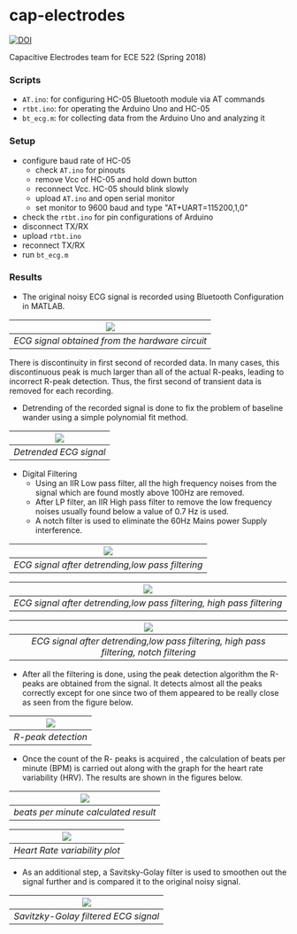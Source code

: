 # cap-electrodes
[![DOI](https://zenodo.org/badge/132076134.svg)](https://zenodo.org/badge/latestdoi/132076134)

Capacitive Electrodes team for ECE 522 (Spring 2018)

### Scripts
- `AT.ino`:   for configuring HC-05 Bluetooth module via AT commands
- `rtbt.ino`: for operating the Arduino Uno and HC-05
- `bt_ecg.m`: for collecting data from the Arduino Uno and analyzing it

### Setup
- configure baud rate of HC-05
  - check `AT.ino` for pinouts
  - remove Vcc of HC-05 and hold down button
  - reconnect Vcc. HC-05 should blink slowly
  - upload `AT.ino` and open serial monitor
  - set monitor to 9600 baud and type "AT+UART=115200,1,0"
- check the `rtbt.ino` for pin configurations of Arduino
- disconnect TX/RX
- upload `rtbt.ino`
- reconnect TX/RX
- run `bt_ecg.m`

### Results

- The original noisy ECG signal is recorded using Bluetooth Configuration in MATLAB.

![](https://github.com/sharvaridesh/ECG-monitoring-using-capacitive-Electrodes/blob/master/results/ecg%20signal_1.JPG) |
|:--:| 
|*ECG signal obtained from the hardware circuit*|

There is discontinuity in first second of recorded data. In many cases, this discontinuous peak is much larger than all of the actual R-peaks, leading to incorrect R-peak detection. Thus, the first second of transient data is removed for each recording.

- Detrending of the recorded signal is done to fix the problem of baseline wander using a simple polynomial fit method.

![](https://github.com/sharvaridesh/ECG-monitoring-using-capacitive-Electrodes/blob/master/results/detrend.JPG) |
|:--:| 
|*Detrended ECG signal*|

- Digital Filtering 
  - Using an IIR Low pass filter, all the high frequency noises from the signal which are found mostly above 100Hz are removed. 
  - After LP filter, an IIR High pass filter to remove the low frequency noises usually found below a value of 0.7 Hz is used. 
  - A notch filter is used to eliminate the 60Hz Mains power Supply interference.

![](https://github.com/sharvaridesh/ECG-monitoring-using-capacitive-Electrodes/blob/master/results/detrend_lp.JPG) |
|:--:| 
|*ECG signal after detrending,low pass filtering*|

![](https://github.com/sharvaridesh/ECG-monitoring-using-capacitive-Electrodes/blob/master/results/hp.JPG) |
|:--:| 
|*ECG signal after detrending,low pass filtering, high pass filtering*|

![](https://github.com/sharvaridesh/ECG-monitoring-using-capacitive-Electrodes/blob/master/results/notch.JPG) |
|:--:| 
|*ECG signal after detrending,low pass filtering, high pass filtering, notch filtering*|

- After all the filtering is done, using the peak detection algorithm the R-peaks are obtained from the signal. It detects almost all the peaks correctly except for one since two of them appeared to be really close as seen from the figure below. 

![](https://github.com/sharvaridesh/ECG-monitoring-using-capacitive-Electrodes/blob/master/results/r-peak-detection.JPG) |
|:--:| 
|*R-peak detection*|

- Once the count of the R- peaks is acquired , the calculation of beats per minute (BPM) is carried out along with the graph for the heart rate variability (HRV). The results are shown in the figures below.

![](https://github.com/sharvaridesh/ECG-monitoring-using-capacitive-Electrodes/blob/master/results/bpm.JPG) |
|:--:| 
|*beats per minute calculated result*|

![](https://github.com/sharvaridesh/ECG-monitoring-using-capacitive-Electrodes/blob/master/results/hrv.JPG) |
|:--:| 
|*Heart Rate variability plot*|

- As an additional step, a Savitsky-Golay filter is used to smoothen out the signal further and is compared it to the original noisy signal.

![](https://github.com/sharvaridesh/ECG-monitoring-using-capacitive-Electrodes/blob/master/results/post-sg.JPG) |
|:--:| 
|*Savitzky-Golay filtered ECG signal*|
